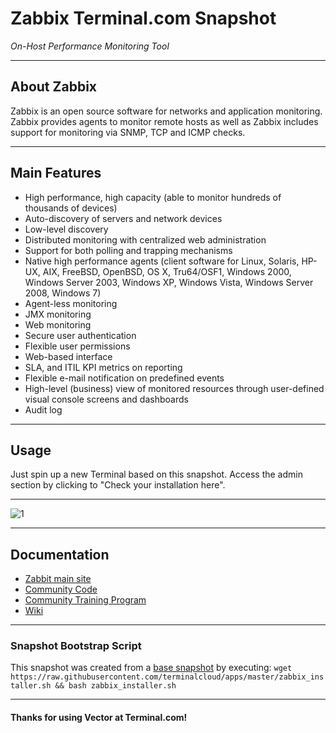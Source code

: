 # **Zabbix** Terminal.com Snapshot

*On-Host Performance Monitoring Tool*

---

## About Zabbix

Zabbix is an open source software for networks and application monitoring. 
Zabbix provides agents to monitor remote hosts as well as Zabbix includes support for monitoring via SNMP, TCP and ICMP checks.

---

## Main Features

- High performance, high capacity (able to monitor hundreds of thousands of devices)
- Auto-discovery of servers and network devices
- Low-level discovery
- Distributed monitoring with centralized web administration
- Support for both polling and trapping mechanisms
- Native high performance agents (client software for Linux, Solaris, HP-UX, AIX, FreeBSD, OpenBSD, OS X, Tru64/OSF1, Windows 2000, Windows Server 2003, Windows XP, Windows Vista, Windows Server 2008, Windows 7)
- Agent-less monitoring
- JMX monitoring
- Web monitoring
- Secure user authentication
- Flexible user permissions
- Web-based interface
- SLA, and ITIL KPI metrics on reporting
- Flexible e-mail notification on predefined events
- High-level (business) view of monitored resources through user-defined visual console screens and dashboards
- Audit log

---

## Usage

Just spin up a new Terminal based on this snapshot. Access the admin section by clicking to 
"Check your installation here".


---

![1](http://commons.wikimedia.org/wiki/File:Zabbix.png#/media/File:Zabbix.png)

---

## Documentation

- [Zabbit main site](https://www.zabbix.org)
- [Community Code](https://www.zabbix.org/wiki/Community_code)
- [Community Training Program](https://www.zabbix.org/wiki/Community_Training_Program)
- [Wiki](https://www.zabbix.org/wiki/Wiki_general)
---

### Snapshot Bootstrap Script

This snapshot was created from a [base snapshot](https://www.terminal.com/tiny/FzpHiTXG1K) by executing:
`wget https://raw.githubusercontent.com/terminalcloud/apps/master/zabbix_installer.sh && bash zabbix_installer.sh`

---

#### Thanks for using Vector at Terminal.com!
